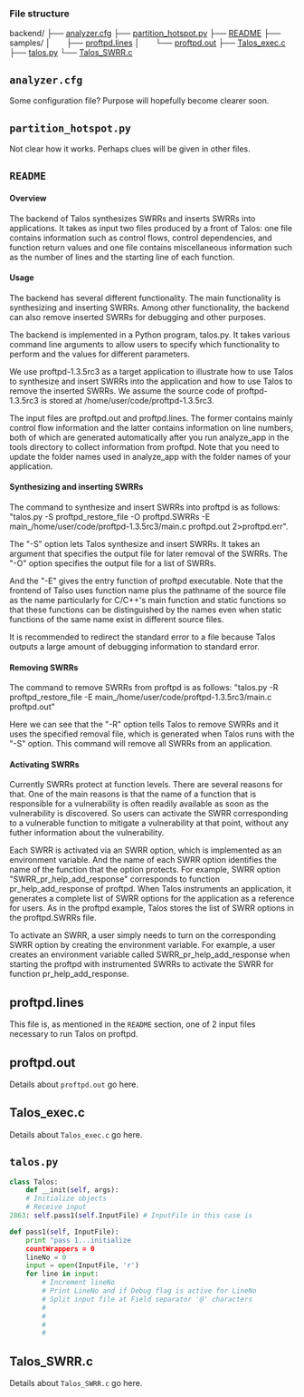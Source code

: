 ### File structure
backend/
├── [analyzer.cfg](#analyzercfg)
├── [partition_hotspot.py](#partition_hotspotpy)
├── [README](#readme)
├── samples/
│&emsp;&emsp;├── [proftpd.lines](#proftpdlines)
│&emsp;&emsp;└── [proftpd.out](#proftpdout)
├── [Talos_exec.c](#talos_execc)
├── [talos.py](#talospy)
└── [Talos_SWRR.c](#talos_swrrc)

## `analyzer.cfg`
Some configuration file? Purpose will hopefully become clearer soon.

## `partition_hotspot.py`
Not clear how it works. Perhaps clues will be given in other files.

## `README`
#### Overview
The backend of Talos synthesizes SWRRs and inserts SWRRs into applications. It takes as input two files produced by a front of Talos: one file contains information such as control flows, control dependencies, and function return values and one file contains miscellaneous information such as the number of lines and the starting line of each function.


#### Usage
The backend has several different functionality. The main functionality is synthesizing and inserting SWRRs. Among other functionality, the backend can also remove inserted SWRRs for debugging and other purposes. 

The backend is implemented in a Python program, talos.py. It takes various command line arguments to allow users to specify which functionality to perform and the values for different parameters. 

We use proftpd-1.3.5rc3 as a target application to illustrate how to use Talos to synthesize and insert SWRRs into the application and how to use Talos to remove the inserted SWRRs. We assume the source code of proftpd-1.3.5rc3 is stored at /home/user/code/proftpd-1.3.5rc3.
	
The input files are proftpd.out and proftpd.lines. The former contains mainly control flow information and the latter contains information on line numbers, both of which are generated automatically after you run analyze_app in the tools directory to collect information from proftpd. Note that you need to update the folder names used in analyze_app with the folder names of your application.

#### Synthesizing and inserting SWRRs

The command to synthesize and insert SWRRs into proftpd is as follows: "talos.py -S proftpd_restore_file -O proftpd.SWRRs -E main_/home/user/code/proftpd-1.3.5rc3/main.c proftpd.out 2>proftpd.err".

The "-S" option lets Talos synthesize and insert SWRRs. It takes an argument that specifies the output file for later removal of the SWRRs. The "-O" option specifies the output file for a list of SWRRs. 

And the "-E" gives the entry function of proftpd executable. Note that the frontend of Talso uses function name plus the pathname of the source file as the name particularly for C/C++'s main function and static functions so that these functions can be distinguished by the names even when static functions of the same name exist in different source files.

It is recommended to redirect the standard error to a file because Talos outputs a large amount of debugging information to standard error.

#### Removing SWRRs

The command to remove SWRRs from proftpd is as follows: "talos.py -R proftpd_restore_file -E main_/home/user/code/proftpd-1.3.5rc3/main.c proftpd.out"

Here we can see that the "-R" option tells Talos to remove SWRRs and it uses the specified removal file, which is generated when Talos runs with the "-S" option. This command will remove all SWRRs from an application. 


#### Activating SWRRs

Currently SWRRs protect at function levels. There are several reasons for that. One of the main reasons is that the name of a function that is responsible for a vulnerability is often readily available as soon as the vulnerability is discovered. So users can activate the SWRR corresponding to a vulnerable function to mitigate a vulnerability at that point, without any futher information about the vulnerability.

Each SWRR is activated via an SWRR option, which is implemented as an environment variable. And the name of each SWRR option identifies the name of the function that the option protects. For example, SWRR option "SWRR_pr_help_add_response" corresponds to function pr_help_add_response of proftpd. When Talos instruments an application, it generates a complete list of SWRR options for the application as a reference for users. As in the proftpd example, Talos stores the list of SWRR options in the proftpd.SWRRs file.

To activate an SWRR, a user simply needs to turn on the corresponding SWRR option by creating the environment variable. For example, a user creates an environment variable called SWRR_pr_help_add_response when starting the proftpd with instrumented SWRRs to activate the SWRR for function pr_help_add_response.



## proftpd.lines
This file is, as mentioned in the `README` section, one of 2 input files necessary to run Talos on proftpd.
## proftpd.out
Details about `proftpd.out` go here.

## Talos_exec.c
Details about `Talos_exec.c` go here.

## `talos.py`
```python
class Talos:
    def __init(self, args):
    # Initialize objects
    # Receive input
2863: self.pass1(self.InputFile) # InputFile in this case is 
```

```python
def pass1(self, InputFile):
    print "pass 1...initialize
    countWrappers = 0
    lineNo = 0
    input = open(InputFile, 'r')
    for line in input:
        # Increment lineNo
        # Print LineNo and if Debug flag is active for LineNo
        # Split input file at Field separator '@' characters 
        # 
        # 
        # 
        # 
```
## Talos_SWRR.c
Details about `Talos_SWRR.c` go here.